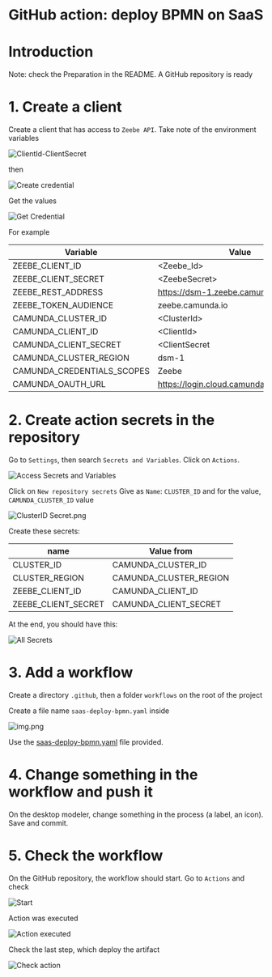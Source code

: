 # GitHub action: deploy BPMN on SaaS

# Introduction

Note: check the Preparation in the README. A GitHub repository is ready

# 1. Create a client 

Create a client that has access to `Zeebe API`. Take note of the environment variables

![ClientId-ClientSecret](images/SaaSClientIdClientSecret.png)

then

![Create credential](images/SaaSCreateCredential.png)

Get the values

![Get Credential](images/SaaSClientCredentials.png)

For example




| Variable                       | Value                                      |
|--------------------------------|--------------------------------------------| 
| ZEEBE_CLIENT_ID                | &lt;Zeebe_Id&gt;                           |
| ZEEBE_CLIENT_SECRET            | &lt;ZeebeSecret&gt;                        |
| ZEEBE_REST_ADDRESS             | https://dsm-1.zeebe.camunda.io/5..         |
| ZEEBE_TOKEN_AUDIENCE           | zeebe.camunda.io                           |                                   
| CAMUNDA_CLUSTER_ID             | &lt;ClusterId&gt;                          |                                    
| CAMUNDA_CLIENT_ID              | &lt;ClientId&gt;                           |                                         
| CAMUNDA_CLIENT_SECRET          | &lt;ClientSecret                           |     
| CAMUNDA_CLUSTER_REGION         | dsm-1                                      |                             
| CAMUNDA_CREDENTIALS_SCOPES     | Zeebe                                      |                              
| CAMUNDA_OAUTH_URL              | https://login.cloud.camunda.io/oauth/token |                               


# 2. Create action secrets in the repository
Go to `Settings`, then search `Secrets and Variables`. Click on `Actions`.

![Access Secrets and Variables](images/GitHub-SecretsAndVariables.png)

Click on `New repository secrets`
Give as `Name`: `CLUSTER_ID`  and for the value, `CAMUNDA_CLUSTER_ID` value

![ClusterID Secret.png](images/SaaS-GitHub-SecretClusterId.png)

Create these secrets:

| name                | Value from              |
|---------------------|-------------------------| 
| CLUSTER_ID          | CAMUNDA_CLUSTER_ID      |
| CLUSTER_REGION      | CAMUNDA_CLUSTER_REGION  | 
| ZEEBE_CLIENT_ID     | CAMUNDA_CLIENT_ID       |
| ZEEBE_CLIENT_SECRET | CAMUNDA_CLIENT_SECRET   | 

At the end, you should have this:

![All Secrets](images/SaaS-GitHub-AllSecrets.png)


# 3. Add a workflow

Create a directory `.github`, then a folder `workflows` on the root of the project

Create a file name `saas-deploy-bpmn.yaml` inside

![img.png](images/SaaS-GitHub-Workflow.png)

Use the [saas-deploy-bpmn.yaml](saas-deploy-bpmn.yaml) file provided.

# 4. Change something in the workflow and push it

On the desktop modeler, change something in the process (a label, an icon). Save and commit.

# 5. Check the workflow
On the GitHub repository, the workflow should start. Go to `Actions` and check

![Start](images/SaaS-GitHub-WorkflowStart.png)

Action was executed

![Action executed](images/SaaS-GitHub-WorkflowExecuted.png)
 
Check the last step, which deploy the artifact

![Check action](images/SaaS-GitHub-WorkflowCheck.png)
